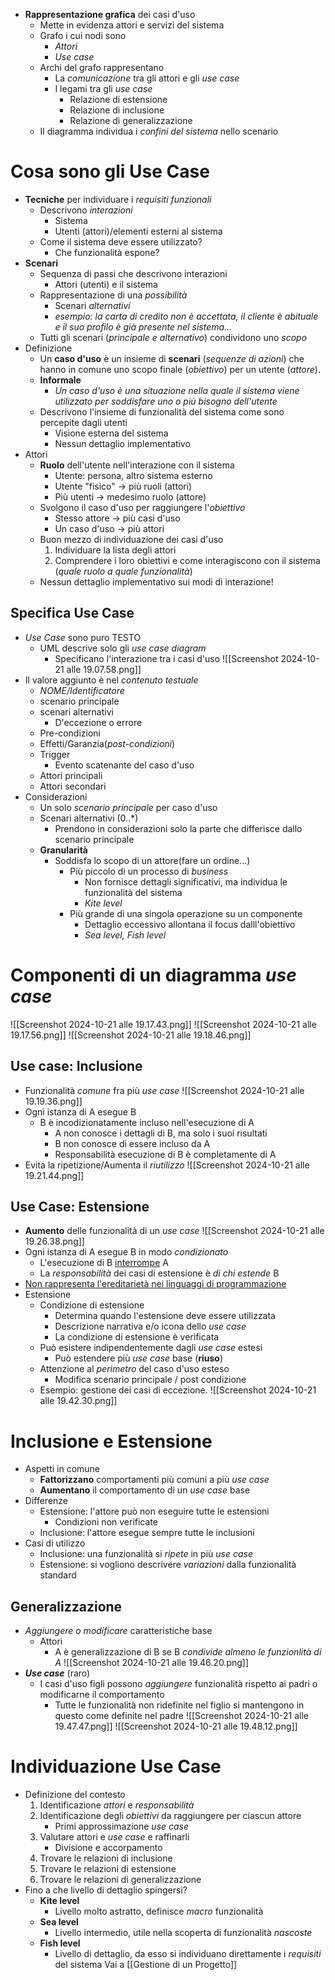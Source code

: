 - **Rappresentazione grafica** dei casi d'uso
	- Mette in evidenza attori e servizi del sistema
	- Grafo i cui nodi sono
		- *Attori*
		- *Use case*
	- Archi del grafo rappresentano
		- La *comunicazione* tra gli attori e gli *use case*
		- I legami tra gli *use case*
			- Relazione di estensione 
			- Relazione di inclusione
			- Relazione di generalizzazione
	- Il diagramma individua i *confini del sistema* nello scenario
# Cosa sono gli Use Case
- **Tecniche** per individuare i *requisiti funzionali*
	- Descrivono *interazioni*
		- Sistema
		- Utenti (attori)/elementi esterni al sistema
	- Come il sistema deve essere utilizzato?
		- Che funzionalità espone?
- **Scenari**
	- Sequenza di passi che descrivono interazioni
		- Attori (utenti) e il sistema
	- Rappresentazione di una *possibilità*
		- Scenari *alternativi*
		- *esempio: la carta di credito non è accettata, il cliente è abituale e il suo profilo è già presente nel sistema...*
	- Tutti gli scenari (*principale e alternativo*) condividono uno *scopo*
- Definizione
	- Un **caso d'uso** è un insieme di **scenari** (*sequenze di azioni*) che hanno in comune uno scopo finale (*obiettivo*) per un utente (*attore*).
	- **Informale**
		- *Un caso d'uso è una situazione nella quale il sistema viene utilizzato per soddisfare uno o più bisogno dell'utente*
	- Descrivono l'insieme di funzionalità del sistema come sono percepite dagli utenti 
		- Visione esterna del sistema
		- Nessun dettaglio implementativo
- Attori
	- **Ruolo** dell'utente nell'interazione con il sistema
		- Utente: persona, altro sistema esterno
		- Utente "fisico" -> più ruoli (attori)
		- Più utenti -> medesimo ruolo (attore)
	- Svolgono il caso d'uso per raggiungere l'*obiettivo*
		- Stesso attore -> più casi d'uso
		- Un caso d'uso -> più attori
	- Buon mezzo di individuazione dei casi d'uso
		1. Individuare la lista degli attori
		2. Comprendere i loro obiettivi e come interagiscono con il sistema (*quale ruolo a quale funzionalità*)
	- Nessun dettaglio implementativo sui modi di interazione!
## Specifica Use Case
- *Use Case* sono puro TESTO
	- UML descrive solo gli *use case diagram*
		- Specificano l'interazione tra i casi d'uso
![[Screenshot 2024-10-21 alle 19.07.58.png]]
- Il valore aggiunto è nel *contenuto testuale*
	- *NOME/Identificatore*
	- scenario principale
	- scenari alternativi
		- D'eccezione o errore
	- Pre-condizioni
	- Effetti/Garanzia(*post-condizioni*)
	- Trigger
		- Evento scatenante del caso d'uso
	- Attori principali
	- Attori secondari
- Considerazioni
	- Un solo *scenario principale* per caso d'uso
	- Scenari alternativi $(0..*)$
		- Prendono in considerazioni solo la parte che differisce dallo scenario principale
	- **Granularità**
		- Soddisfa lo scopo di un attore(fare un ordine...)
			- Più piccolo di un processo di *business*
				- Non fornisce dettagli significativi, ma individua le funzionalità del sistema
				- *Kite level*
			- Più grande di una singola operazione su un componente
				- Dettaglio eccessivo allontana il focus dalll'obiettivo
				- *Sea level, Fish level*
# Componenti di un diagramma *use case*
![[Screenshot 2024-10-21 alle 19.17.43.png]]
![[Screenshot 2024-10-21 alle 19.17.56.png]]
![[Screenshot 2024-10-21 alle 19.18.46.png]]
## Use case: Inclusione
- Funzionalità *comune* fra più *use case*
![[Screenshot 2024-10-21 alle 19.19.36.png]]
- Ogni istanza di A esegue B
	- B è incodizionatamente incluso nell'esecuzione di A
		- A non conosce i dettagli di B, ma solo i suoi risultati
		- B non conosce di essere incluso da A
		- Responsabilità esecuzione di B è completamente di A
- Evita la ripetizione/Aumenta il *riutilizzo*
![[Screenshot 2024-10-21 alle 19.21.44.png]]
## Use Case: Estensione
- **Aumento** delle funzionalità di un *use case*
![[Screenshot 2024-10-21 alle 19.26.38.png]]
- Ogni istanza di A esegue B in modo *condizionato*
	- L'esecuzione di B <u>interrompe</u> A
	- La *responsabilità* dei casi di estensione è *di chi estende* B
- <u>Non rappresenta l'ereditarietà nei linguaggi di programmazione</u>
- Estensione
	- Condizione di estensione
		- Determina quando l'estensione deve essere utilizzata
		- Descrizione narrativa e/o icona dello *use case*
		- La condizione di estensione è verificata
	- Può esistere indipendentemente dagli *use case* estesi
		- Può estendere più *use case* base (**riuso**)
	- Attenzione al *perimetro* del caso d'uso esteso
		- Modifica scenario principale / post condizione
	- Esempio: gestione dei casi di eccezione.
![[Screenshot 2024-10-21 alle 19.42.30.png]]
# Inclusione e Estensione
- Aspetti in comune
	- **Fattorizzano** comportamenti più comuni a più *use case*
	- **Aumentano** il comportamento di un *use case* base
- Differenze
	- Estensione: l'attore può non eseguire tutte le estensioni
		- Condizioni non verificate
	- Inclusione: l'attore esegue sempre tutte le inclusioni
- Casi di utilizzo
	- Inclusione: una funzionalità si *ripete* in più *use case*
	- Estensione: si vogliono descrivere *variazioni* dalla funzionalità standard
## Generalizzazione
- *Aggiungere o modificare* caratteristiche base
	- Attori
		- A è generalizzazione di B se B *condivide almeno le funzionlità di A*
![[Screenshot 2024-10-21 alle 19.46.20.png]]
- **_Use case_** (raro)
	- I casi d'uso figli possono *aggiungere* funzionalità rispetto ai padri o modificarne il comportamento
		- Tutte le funzionalità non ridefinite nel figlio si mantengono in questo come definite nel padre
![[Screenshot 2024-10-21 alle 19.47.47.png]]
![[Screenshot 2024-10-21 alle 19.48.12.png]]
# Individuazione Use Case
- Definizione del contesto
	1. Identificazione *attori* e *responsabilità*
	2. Identificazione degli *obiettivi* da raggiungere per ciascun attore
		- Primi approssimazione _use case_
	3. Valutare attori e _use case_ e raffinarli
		- Divisione e accorpamento
	4. Trovare le relazioni di inclusione
	5. Trovare le relazioni di estensione
	6. Trovare le relazioni di generalizzazione
- Fino a che livello di dettaglio spingersi?
	- **Kite level**
		- Livello molto astratto, definisce *macro* funzionalità
	- **Sea level**
		- Livello intermedio, utile nella scoperta di funzionalità *nascoste*
	- **Fish level**
		- Livello di dettaglio, da esso si individuano direttamente i *requisiti* del sistema
Vai a [[Gestione di un Progetto]]